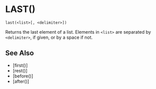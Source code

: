 # LAST()
`last(<list>[, <delimiter>])`

  Returns the last element of a list. Elements in `<list>` are separated by `<delimiter>`, if given, or by a space if not.


## See Also
- [first()]
- [rest()]
- [before()]
- [after()]

